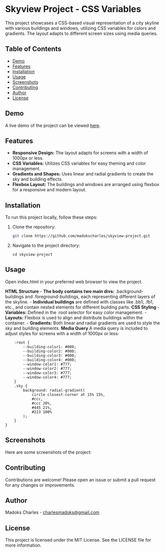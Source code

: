 # Skyview Project - CSS Variables

This project showcases a CSS-based visual representation of a city skyline with various buildings and windows, utilizing CSS variables for colors and gradients. The layout adapts to different screen sizes using media queries.

## Table of Contents
- [Demo](#demo)
- [Features](#features)
- [Installation](#installation)
- [Usage](#usage)
- [Screenshots](#screenshots)
- [Contributing](#contributing)
- [Author](#Author)
- [License](#license)

## Demo
A live demo of the project can be viewed [here](#).

## Features
- **Responsive Design:** The layout adapts for screens with a width of 1000px or less.
- **CSS Variables:** Utilizes CSS variables for easy theming and color management.
- **Gradients and Shapes:** Uses linear and radial gradients to create the sky and building effects.
- **Flexbox Layout:** The buildings and windows are arranged using flexbox for a responsive and modern layout.

## Installation
To run this project locally, follow these steps:

1. Clone the repository:
   ```sh
   git clone https://github.com/madokscharles/skyview-project.git
   ```

2. Navigate to the project directory:
    ```
    cd skyview-project
    ```

## Usage
Open index.html in your preferred web browser to view the project.

**HTML Structure**
    - **The body contains two main divs:** .background-buildings and .foreground-buildings, each representing different layers of the skyline.
    - **Individual buildings** are defined with classes like .bb1, .fb1, etc., and contain nested elements for different building parts.
**CSS Styling**
    - **Variables:** Defined in the :root selector for easy color management.
    - **Layouts:** Flexbox is used to align and distribute buildings within the container.
    - **Gradients:** Both linear and radial gradients are used to style the sky and building elements.
**Media Query**
A media query is included to adjust styles for screens with a width of 1000px or less:

```@media (max-width: 1000px) {
    :root {
        --building-color1: #000;
        --building-color2: #000;
        --building-color3: #000;
        --building-color4: #000;
        --window-color1: #777;
        --window-color2: #777;
        --window-color3: #777;
        --window-color4: #777;
    }
    .sky {
        background: radial-gradient(
            circle closest-corner at 15% 15%,
            #ccc,
            #ccc 20%,
            #445 21%,
            #223 100%
        );
    }
}
```
## Screenshots
Here are some screenshots of the project:


## Contributing
Contributions are welcome! Please open an issue or submit a pull request for any changes or improvements.

## Author
Madoks Charles - charlesmadoks@gmail.com

## License
This project is licensed under the MIT License. See the LICENSE file for more information.